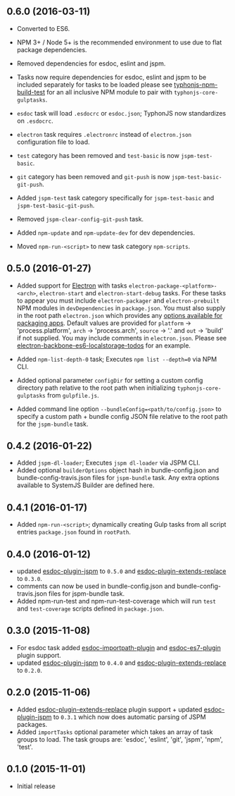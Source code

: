 ## 0.6.0 (2016-03-11)
- Converted to ES6.

- NPM 3+ / Node 5+ is the recommended environment to use due to flat package dependencies.

- Removed dependencies for esdoc, eslint and jspm.

- Tasks now require dependencies for esdoc, eslint and jspm to be included separately for tasks to be loaded please see [typhonjs-npm-build-test](https://www.npmjs.com/package/typhonjs-npm-build-test) for an all inclusive NPM module to pair with `typhonjs-core-gulptasks`.

- `esdoc` task will load `.esdocrc` or `esdoc.json`; TyphonJS now standardizes on `.esdocrc`. 

- `electron` task requires `.electronrc` instead of `electron.json` configuration file to load. 

- `test` category has been removed and `test-basic` is now `jspm-test-basic`.

- `git` category has been removed and `git-push` is now `jspm-test-basic-git-push`.

- Added `jspm-test` task category specifically for `jspm-test-basic` and `jspm-test-basic-git-push`.

- Removed `jspm-clear-config-git-push` task.

- Added `npm-update` and `npm-update-dev` for dev dependencies.

- Moved `npm-run-<script>` to new task category `npm-scripts`.

## 0.5.0 (2016-01-27)
- Added support for [Electron](http://electron.atom.io/) with tasks `electron-package-<platform>-<arch>`, `electron-start` and `electron-start-debug` tasks. For these tasks to appear you must include `electron-packager` and `electron-prebuilt` NPM modules in `devDependencies` in `package.json`. You must also supply in the root path `electron.json` which provides any [options available for packaging apps](https://www.npmjs.com/package/electron-packager#programmatic-api). Default values are provided for `platform` -> 'process.platform', `arch` -> 'process.arch', `source` -> '.' and `out` -> 'build' if not supplied. You may include comments in `electron.json`. Please see [electron-backbone-es6-localstorage-todos](https://github.com/typhonjs-demos/backbone-es6-localstorage-todos) for an example.

- Added `npm-list-depth-0` task; Executes `npm list --depth=0` via NPM CLI.
 
- Added optional parameter `configDir` for setting a custom config directory path relative to the root path when initializing `typhonjs-core-gulptasks` from `gulpfile.js`.

- Added command line option `--bundleConfig=<path/to/config.json>` to specify a custom path + bundle config JSON file relative to the root path for the `jspm-bundle` task.

## 0.4.2 (2016-01-22)
- Added `jspm-dl-loader`; Executes `jspm dl-loader` via JSPM CLI. 
- Added optional `builderOptions` object hash in bundle-config.json and bundle-config-travis.json files for `jspm-bundle` task. Any extra options available to SystemJS Builder are defined here. 

## 0.4.1 (2016-01-17)
- Added `npm-run-<script>`; dynamically creating Gulp tasks from all script entries `package.json` found in `rootPath`. 

## 0.4.0 (2016-01-12)
- updated [esdoc-plugin-jspm](https://www.npmjs.com/package/esdoc-plugin-jspm) to `0.5.0` and
[esdoc-plugin-extends-replace](https://www.npmjs.com/package/esdoc-plugin-extends-replace) to `0.3.0`.
- comments can now be used in bundle-config.json and bundle-config-travis.json files for jspm-bundle task.
- Added npm-run-test and npm-run-test-coverage which will run `test` and `test-coverage` scripts defined in `package.json`.

## 0.3.0 (2015-11-08)
- For esdoc task added [esdoc-importpath-plugin](https://www.npmjs.com/package/esdoc-importpath-plugin]) and
[esdoc-es7-plugin](https://www.npmjs.com/package/esdoc-es7-plugin) plugin support.
- updated [esdoc-plugin-jspm](https://www.npmjs.com/package/esdoc-plugin-jspm) to `0.4.0` and
[esdoc-plugin-extends-replace](https://www.npmjs.com/package/esdoc-plugin-extends-replace) to `0.2.0`.

## 0.2.0 (2015-11-06)
- Added [esdoc-plugin-extends-replace](https://www.npmjs.com/package/esdoc-plugin-extends-replace) plugin support +
updated [esdoc-plugin-jspm](https://www.npmjs.com/package/esdoc-plugin-jspm) to `0.3.1` which now does automatic
parsing of JSPM packages.
- Added `importTasks` optional parameter which takes an array of task groups to load. The task groups are: 'esdoc',
'eslint', 'git', 'jspm', 'npm', 'test'.

## 0.1.0 (2015-11-01)
- Initial release
